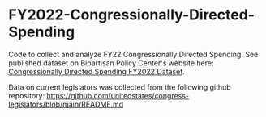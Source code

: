 # FY2022-Congressionally-Directed-Spending
Code to collect and analyze FY22 Congressionally Directed Spending. See published dataset on Bipartisan Policy Center's website here: [Congressionally Directed Spending FY2022 Dataset](url).

Data on current legislators was collected from the following github repository: https://github.com/unitedstates/congress-legislators/blob/main/README.md
